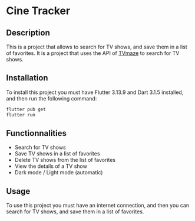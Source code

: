 # Cine Tracker

## Description

This is a project that allows to search for TV shows, and save them in a list of favorites. It is a project that uses the API of [TVmaze](https://www.tvmaze.com/api) to search for TV shows.

## Installation

To install this project you must have Flutter 3.13.9 and Dart 3.1.5 installed, and then run the following command:

```bash
flutter pub get
flutter run
```

## Functionnalities

- Search for TV shows
- Save TV shows in a list of favorites
- Delete TV shows from the list of favorites
- View the details of a TV show
- Dark mode / Light mode (automatic)

## Usage

To use this project you must have an internet connection, and then you can search for TV shows, and save them in a list of favorites.
